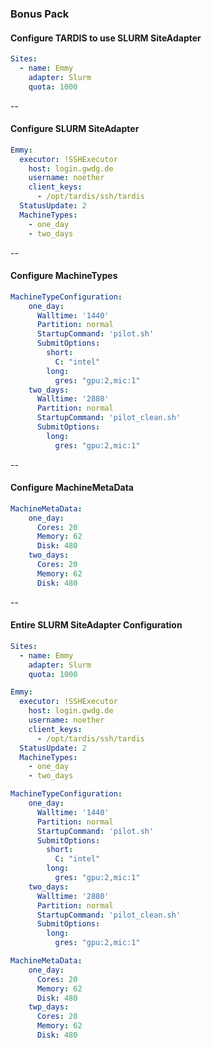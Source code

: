 ### Bonus Pack
#### Configure TARDIS to use SLURM SiteAdapter

```yaml
Sites:
  - name: Emmy
    adapter: Slurm
    quota: 1000
```

--

#### Configure SLURM SiteAdapter

```yaml
Emmy:
  executor: !SSHExecutor
    host: login.gwdg.de
    username: noether
    client_keys:
      - /opt/tardis/ssh/tardis
  StatusUpdate: 2
  MachineTypes:
    - one_day
    - two_days
```

--

<!-- .element: style="font-size:70%;" -->
#### Configure MachineTypes
```yaml
MachineTypeConfiguration:
    one_day:
      Walltime: '1440'
      Partition: normal
      StartupCommand: 'pilot.sh'
      SubmitOptions:
        short:
          C: "intel"
        long:
          gres: "gpu:2,mic:1"
    two_days:
      Walltime: '2880'
      Partition: normal
      StartupCommand: 'pilot_clean.sh'
      SubmitOptions:
        long:
          gres: "gpu:2,mic:1"
```

--

#### Configure MachineMetaData
```yaml
MachineMetaData:
    one_day:
      Cores: 20
      Memory: 62
      Disk: 480
    two_days:
      Cores: 20
      Memory: 62
      Disk: 480
```

--

<!-- .element: style="font-size:45%;" -->
#### Entire SLURM SiteAdapter Configuration
```yaml
Sites:
  - name: Emmy
    adapter: Slurm
    quota: 1000

Emmy:
  executor: !SSHExecutor
    host: login.gwdg.de
    username: noether
    client_keys:
      - /opt/tardis/ssh/tardis
  StatusUpdate: 2
  MachineTypes:
    - one_day
    - two_days

MachineTypeConfiguration:
    one_day:
      Walltime: '1440'
      Partition: normal
      StartupCommand: 'pilot.sh'
      SubmitOptions:
        short:
          C: "intel"
        long:
          gres: "gpu:2,mic:1"
    two_days:
      Walltime: '2880'
      Partition: normal
      StartupCommand: 'pilot_clean.sh'
      SubmitOptions:
        long:
          gres: "gpu:2,mic:1"

MachineMetaData:
    one_day:
      Cores: 20
      Memory: 62
      Disk: 480
    twp_days:
      Cores: 20
      Memory: 62
      Disk: 480
```
